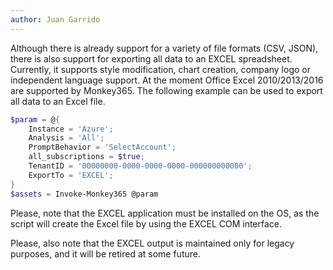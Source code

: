 ```yaml
---
author: Juan Garrido
---
```


Although there is already support for a variety of file formats (CSV, JSON), there is also support for exporting all data to an EXCEL spreadsheet. Currently, it supports style modification, chart creation, company logo or independent language support. At the moment Office Excel 2010/2013/2016 are supported by Monkey365. The following example can be used to export all data to an Excel file.

``` powershell
$param = @{
    Instance = 'Azure';
    Analysis = 'All';
    PromptBehavior = 'SelectAccount';
    all_subscriptions = $true;
    TenantID = '00000000-0000-0000-0000-000000000000';
    ExportTo = 'EXCEL';
}
$assets = Invoke-Monkey365 @param
```

Please, note that the EXCEL application must be installed on the OS, as the script will create the Excel file by using the EXCEL COM interface.

Please, also note that the EXCEL output is maintained only for legacy purposes, and it will be retired at some future.
